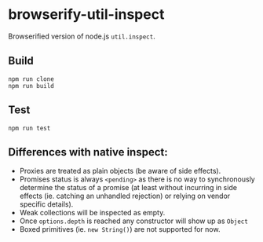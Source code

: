 # browserify-util-inspect

Browserified version of node.js `util.inspect`.

## Build

```
npm run clone
npm run build
```

## Test

```
npm run test
```

## Differences with native inspect:

- Proxies are treated as plain objects (be aware of side effects).
- Promises status is always `<pending>` as there is no way to
  synchronously determine the status of a promise (at least without incurring in side effects (ie. catching an unhandled rejection) or relying on vendor specific details).
- Weak collections will be inspected as empty.
- Once `options.depth` is reached any constructor will show up as `Object`
- Boxed primitives (ie. `new String()`) are not supported for now.
